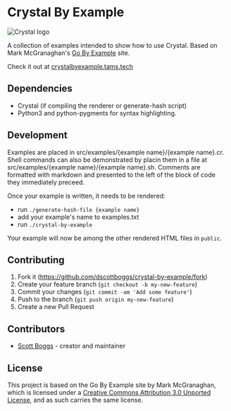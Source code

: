 # Crystal By Example
![Crystal logo](https://crystal-lang.org/assets/media/crystal_logo.svg)

A collection of examples intended to show how to use Crystal. Based on Mark
McGranaghan's [Go By Example](https://gobyexample.com/) site.

Check it out at [crystalbyexample.tams.tech](https://crystalbyexample.tams.tech/index.html)

## Dependencies
- Crystal (if compiling the renderer or generate-hash script)
- Python3 and python-pygments for syntax highlighting.

## Development
Examples are placed in src/examples/{example name}/{example name}.cr. Shell
commands can also be demonstrated by placin them in a file at
src/examples/{example name}/{example name}.sh. Comments are formatted with
markdown and presented to the left of the block of code they immediately
preceed.

Once your example is written, it needs to be rendered:
 - run `./generate-hash-file {example name}`
 - add your example's name to examples.txt
 - run `./crystal-by-example`

Your example will now be among the other rendered HTML files in `public`.

## Contributing

1. Fork it (<https://github.com/dscottboggs/crystal-by-example/fork>)
2. Create your feature branch (`git checkout -b my-new-feature`)
3. Commit your changes (`git commit -am 'Add some feature'`)
4. Push to the branch (`git push origin my-new-feature`)
5. Create a new Pull Request

## Contributors

 - [Scott Boggs](https://github.com/dscottboggs) - creator and maintainer


## License
This project is based on the Go By Example site by Mark McGranaghan, which is licensed under
a [Creative Commons Attribution 3.0 Unported License](https://creativecommons.org/licenses/by/3.0/),
and as such carries the same license.
